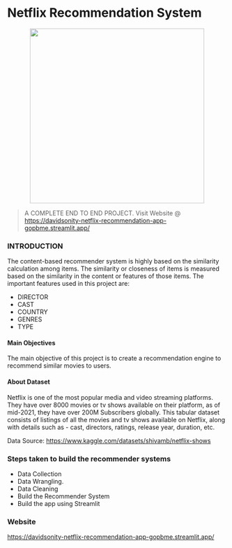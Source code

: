 
# Netflix Recommendation System

<p align='center'>
  <a href="#"><img src="https://user-images.githubusercontent.com/96771321/214456292-ef421cff-a59f-46a1-9411-fef980ee6814.gif" width="400"></a>
</p>


> A COMPLETE END TO END PROJECT. Visit Website @ https://davidsonity-netflix-recommendation-app-gopbme.streamlit.app/

### INTRODUCTION
The content-based recommender system is highly based on the similarity calculation among items. The similarity or closeness of items is measured based on the similarity in the content or features of those items. The important features used in this project are:

- DIRECTOR
- CAST
- COUNTRY
- GENRES
- TYPE

#### Main Objectives
The main objective of this project is to create a recommendation engine to recommend similar movies to users.

#### About Dataset
Netflix is one of the most popular media and video streaming platforms. They have over 8000 movies or tv shows available on their platform, as of mid-2021, they have over 200M Subscribers globally. This tabular dataset consists of listings of all the movies and tv shows available on Netflix, along with details such as - cast, directors, ratings, release year, duration, etc.

Data Source: https://www.kaggle.com/datasets/shivamb/netflix-shows


### Steps taken to build the recommender systems
- Data Collection 
- Data Wrangling.
- Data Cleaning
- Build the Recommender System
- Build the app using Streamlit

### Website 
https://davidsonity-netflix-recommendation-app-gopbme.streamlit.app/
